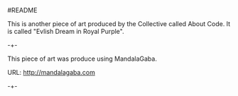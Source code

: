 #README

This is another piece of art produced by the Collective called About Code.
It is called "Evlish Dream in Royal Purple".

-+-

This piece of art was produce using MandalaGaba.

URL: http://mandalagaba.com

-+-

